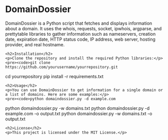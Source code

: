 <!DOCTYPE html>
<html>
<head>
    <title>README</title>
</head>
<body>
    <h1>DomainDossier</h1>
    <p>DomainDossier is a Python script that fetches and displays information about a domain. It uses the whois, requests, socket, ipwhois, argparse, and prettytable libraries to gather information such as nameservers, creation date, expiration date, HTTP status code, IP address, web server, hosting provider, and real hostname.</p>

    <h2>Installation</h2>
    <p>Clone the repository and install the required Python libraries:</p>
    <pre><code>git clone https://github.com/yourusername/yourrepository.git
cd yourrepository
pip install -r requirements.txt</code></pre>

    <h2>Usage</h2>
    <p>You can use DomainDossier to get information for a single domain or a list of domains. Here are some examples:</p>
    <pre><code>python domaindossier.py -d example.com
python domaindossier.py -w domains.txt
python domaindossier.py -d example.com -o output.txt
python domaindossier.py -w domains.txt -o output.txt</code></pre>

    <h2>License</h2>
    <p>This project is licensed under the MIT License.</p>
</body>
</html>
